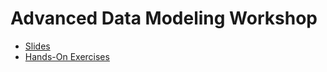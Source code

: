 # Advanced Data Modeling Workshop

* [Slides](./advanced-data-modeling-slides.pdf)
* [Hands-On Exercises](https://katacoda.com/datastax/courses/cassandra-data-modeling)
